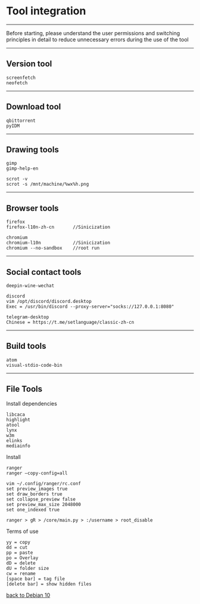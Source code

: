 # Tool integration
--------------------------------------------
Before starting, please understand the user permissions and switching principles in detail to reduce unnecessary errors during the use of the tool

--------------------------------------------

## Version tool

    screenfetch
    neofetch
--------------------------------------------
## Download tool

    qbittorrent
    pyIDM
--------------------------------------------
## Drawing tools

    gimp
    gimp-help-en
    
    scrot -v
    scrot -s /mnt/machine/%wx%h.png
--------------------------------------------
## Browser tools

    firefox
    firefox-l10n-zh-cn       //Sinicization
    
    chromium
    chromium-l10n            //Sinicization
    chromium --no-sandbox    //root run
--------------------------------------------
## Social contact tools

    deepin-wine-wechat
    
    discord
    vim /opt/discord/discord.desktop
    Exec = /usr/bin/discord --proxy-server="socks://127.0.0.1:8080"
    
    telegram-desktop
    Chinese = https://t.me/setlanguage/classic-zh-cn
--------------------------------------------
## Build tools

    atom
    visual-stdio-code-bin
--------------------------------------------
## File Tools
Install dependencies

    libcaca
    highlight
    atool
    lynx
    w3m
    elinks
    mediainfo
Install

    ranger
    ranger —copy-config=all
    
    vim ~/.config/ranger/rc.conf
    set preview_images true
    set draw_borders true
    set collapse_preview false
    set preview_max_size 2048000
    set one_indexed true
    
    ranger > gR > /core/main.py > :/username > root_disable
Terms of use
    
    yy = copy
    dd = cut
    pp = paste
    po = Overlay
    dD = delete
    dU = folder size
    cw = rename
    [space bar] = tag file
    [delete bar] = show hidden files
    
[back to Debian 10](https://github.com/pro1tocol/Linux-Novice-Function/tree/main/Debian%2010)
